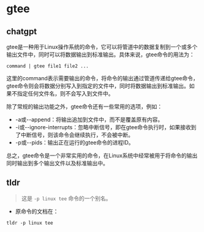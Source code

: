# gtee 
## chatgpt 
gtee是一种用于Linux操作系统的命令，它可以将管道中的数据复制到一个或多个输出文件中，同时可以将数据输出到标准输出。具体来说，gtee命令的用法为：

```shell
command | gtee file1 file2 ...
```

这里的command表示需要输出的命令，将命令的输出通过管道传递给gtee命令，gtee命令则会将数据分别写入到指定的文件中，同时将数据输出到标准输出。如果不指定任何文件名，则不会写入到文件中。

除了常规的输出功能之外，gtee命令还有一些常用的选项，例如：

- -a或--append：将输出追加到文件中，而不是覆盖原有内容。
- -i或--ignore-interrupts：忽略中断信号，即在gtee命令执行时，如果接收到了中断信号，则该命令会继续执行，不会被中断。
- -p或--pids：输出正在运行的gtee命令的进程ID。

总之，gtee命令是一个非常实用的命令，在Linux系统中经常被用于将命令的输出同时输出到多个输出文件以及标准输出中。 

## tldr 
 
> 这是 `-p linux tee` 命令的一个别名。

- 原命令的文档在：

`tldr -p linux tee`
